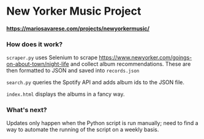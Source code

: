 # New Yorker Music Project
#### https://mariosavarese.com/projects/newyorkermusic/

### How does it work?
`scraper.py` uses Selenium to scrape https://www.newyorker.com/goings-on-about-town/night-life and collect album 
recommendations. These are then formatted to JSON and saved into `records.json`

`search.py` queries the Spotify API and adds album ids to the JSON file.

`index.html` displays the albums in a fancy way.

### What's next?
Updates only happen when the Python script is run manually; need to find a way to automate the running of the script on a weekly basis.
